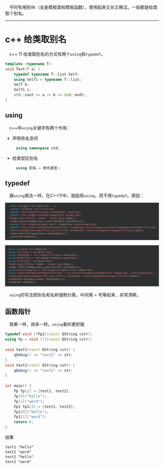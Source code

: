 &ensp;&ensp;平时有用到itk（全是模板类和模板函数），使用起来又长又晦涩。一般都是给类取个别名。


---

# c++ 给类取别名
&ensp;&ensp;c++ 11 给类取别名的方式有两个`using`和`typedef`。


```cpp
template <typename T>
void Test(T a) {
    typedef typename T::list Self;
    using Self1 = typename T::list;
    Self b;
    Self1 c;
    std::cout << a << b << std::endl;
}

```

## using
&ensp;&ensp;c++中`using`关键字有两个作用：
- 声明命名空间
```cpp
     using namespace std;
```
- 给类型区别名
```cpp
     using 别名 = 原先类型；
```

## typedef

&ensp;&ensp;跟`using`用法一样，在C++11中，鼓励用`using`，而不用`typedef`。原因：

![](vx_images/2262104188384.png)


![](vx_images/4691592745907.png)


&ensp;&ensp;`using`的写法把别名和名称强制分离，中间用 = 号等起来，非常清晰。

## 函数指针

&ensp;&ensp;效果一样，效率一样。`using`看的更舒服

```cpp
typedef void (*Fp1)(const QString &str);
using Fp = void (*)(const QString &str);

void test1(const QString &str) {
    qDebug() << "test1" << str;
}
void test2(const QString &str) {
    qDebug() << "test2" << str;
}

int main() {
    Fp fp[2] = {test1, test2};
    fp[0]("hello");
    fp[1]("word");
    Fp1 fp1[2] = {test1, test2};
    fp1[0]("hello");
    fp1[1]("word");
    return 0;
}

```
结果
```
test1 "hello"
test2 "word"
test1 "hello"
test2 "word"
```

